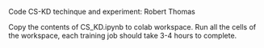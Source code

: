 Code CS-KD techinque and experiment: Robert Thomas 

Copy the contents of CS_KD.ipynb to colab workspace.
Run all the cells of the workspace, each training job should take 3-4 hours to complete.